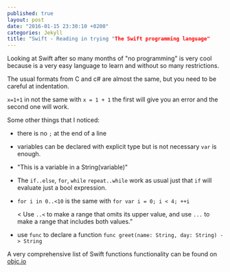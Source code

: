 ```yaml
---
published: true
layout: post
date: "2016-01-15 23:30:10 +0200"
categories: Jekyll
title: "Swift - Reading in trying "The Swift programming language"
---
```


Looking at Swift after so many months of "no programming" is very cool because is a very easy language to learn and without so many restrictions.

The usual formats from C and c# are almost the same, but you need to be careful at indentation.

`x=1+1` in not the same with `x = 1 + 1` the first will give you an error and the second one will work.

Some other things that I noticed:
* there is no `;` at the end of a line
* variables can be declared with explicit type but is not necessary `var` is enough.  
* "This is a variable in a String\(variable)"   
* The `if..else`, `for`, `while` `repeat..while` work as usual just that `if` will evaluate just a bool expression.  
* `for i in 0..<10` is the same with `for var i = 0; i < 4; ++i`   

  < Use `..<` to make a range that omits its upper value, and use `...` to make a range that includes both values.”


* use `func` to declare a function
`func greet(name: String, day: String) -> String`

A very comprehensive list of Swift functions functionality can be found on [objc.io](https://www.objc.io/issues/16-swift/swift-functions/)
